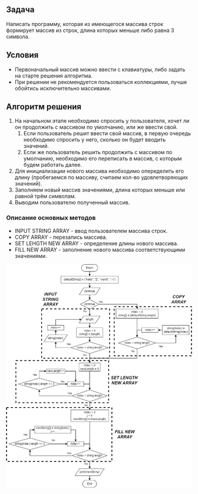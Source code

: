 ## Задача
  Написать программу, которая из имеющегося массива строк формирует массив из строк, длина которых меньше либо равна 3 символа.

## Условия
+ Первоначальный массив можно ввести с клавиатуры, либо задать на старте решения алгоритма.
+ При решении не рекомендуется пользоваться коллекциями, лучше обойтись исключительно массивами.

## Алгоритм решения

1. На начальном этапе необходимо спросить у пользователя, хочет ли он продолжить с массивом по умолчанию, или же ввести свой.
   1. Если пользователь решит ввести свой массив, в первую очередь необходимо спросить у него, сколько он будет вводить значений.
   2. Если же пользователь решить продолжить с массивом по умолчанию, необходимо его переписать в массив, с которым будем работать далее.
2. Для инициализации нового массива необходимо опеределить его длину (пробегаемся по массиву, считаем кол-во удовлетворяющих значений).
3. Заполняем новый массив значениями, длина которых меньше или равной трём символам.
4. Выводим пользователю полученный массив.

### Описание основных методов

+ INPUT STRING ARRAY - ввод пользователем массива строк.
+ COPY ARRAY - перезапись массива.
+ SET LEHGTH NEW ARRAY - определение длины нового массива.
+ FILL NEW ARRAY - заполнение нового массива соответствующими значениями.

![Диаграмма решения](TaskDiagram.png)
